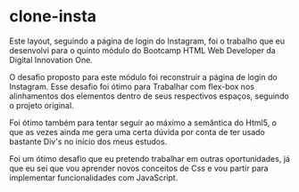 # clone-insta

Este layout, seguindo a página de login do Instagram, foi o trabalho que eu desenvolvi para o quinto módulo do Bootcamp HTML Web Developer da 
Digital Innovation One.

O desafio proposto para este módulo foi reconstruir a página de login do Instagram. Esse desafio foi ótimo para Trabalhar com flex-box nos 
alinhamentos dos elementos dentro de seus respectivos espaços, seguindo o projeto original.

Foi ótimo também para tentar seguir ao máximo a semântica do Html5, o que as vezes ainda me gera uma certa dúvida por conta de ter usado bastante 
Div's no início dos meus estudos.

Foi um ótimo desafio que eu pretendo trabalhar em outras oportunidades, já que eu sei que vou aprender novos conceitos de Css e vou partir para 
implementar funcionalidades com JavaScript.
